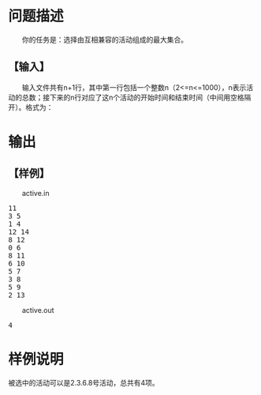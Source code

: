 
<p align="center" style="text-align:center;text-indent:21.0pt;">
	
# 问题描述


<p style="text-indent:21.0pt;">
	你的任务是：选择由互相兼容的活动组成的最大集合。<span></span> 
</p>
<h2>
	【输入】
</h2>
<p style="text-indent:21.0pt;">
	输入文件共有<span>n+1</span>行，其中第一行包括一个整数<span>n</span>（<span>2&lt;=n&lt;=1000</span>），<span>n</span>表示活动的总数；接下来的<span>n</span>行对应了这<span>n</span>个活动的开始时间和结束时间（中间用空格隔开）。格式为：<span></span> 
</p>

# 输出


<h2>
	【样例】
</h2>
<p style="text-indent:21.0pt;">
	active.in                         
</p>
<pre>11                                  
3 5                                
1 4
12 14
8 12
0 6
8 11
6 10
5 7
3 8
5 9
2 13
</pre>
<p style="text-indent:21.0pt;">
	active.out
</p>
<pre>4</pre>

# 样例说明


<p>
	被选中的活动可以是2.3.6.8号活动，总共有4项。
</p>

